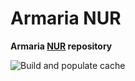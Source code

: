 # Armaria NUR

**Armaria [NUR](https://github.com/nix-community/NUR) repository**

![Build and populate cache](https://github.com/JonathanHope/nur-armaria/workflows/Build%20and%20populate%20cache/badge.svg)
